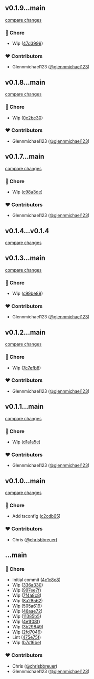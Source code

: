 
## v0.1.9...main

[compare changes](https://github.com/stacksjs/ts-validation/compare/v0.1.9...main)

### 🏡 Chore

- Wip ([47d3999](https://github.com/stacksjs/ts-validation/commit/47d3999))

### ❤️ Contributors

- Glennmichael123 ([@glennmichael123](https://github.com/glennmichael123))

## v0.1.8...main

[compare changes](https://github.com/stacksjs/ts-validation/compare/v0.1.8...main)

### 🏡 Chore

- Wip ([0c2bc30](https://github.com/stacksjs/ts-validation/commit/0c2bc30))

### ❤️ Contributors

- Glennmichael123 ([@glennmichael123](https://github.com/glennmichael123))

## v0.1.7...main

[compare changes](https://github.com/stacksjs/ts-validation/compare/v0.1.7...main)

### 🏡 Chore

- Wip ([c98a3de](https://github.com/stacksjs/ts-validation/commit/c98a3de))

### ❤️ Contributors

- Glennmichael123 ([@glennmichael123](https://github.com/glennmichael123))

## v0.1.4...v0.1.4

[compare changes](https://github.com/stacksjs/ts-validation/compare/v0.1.4...v0.1.4)

## v0.1.3...main

[compare changes](https://github.com/stacksjs/ts-validation/compare/v0.1.3...main)

### 🏡 Chore

- Wip ([c99be89](https://github.com/stacksjs/ts-validation/commit/c99be89))

### ❤️ Contributors

- Glennmichael123 ([@glennmichael123](https://github.com/glennmichael123))

## v0.1.2...main

[compare changes](https://github.com/stacksjs/ts-validation/compare/v0.1.2...main)

### 🏡 Chore

- Wip ([7c7efb8](https://github.com/stacksjs/ts-validation/commit/7c7efb8))

### ❤️ Contributors

- Glennmichael123 ([@glennmichael123](https://github.com/glennmichael123))

## v0.1.1...main

[compare changes](https://github.com/stacksjs/ts-validation/compare/v0.1.1...main)

### 🏡 Chore

- Wip ([d1a1a5e](https://github.com/stacksjs/ts-validation/commit/d1a1a5e))

### ❤️ Contributors

- Glennmichael123 ([@glennmichael123](https://github.com/glennmichael123))

## v0.1.0...main

[compare changes](https://github.com/stacksjs/ts-validation/compare/v0.1.0...main)

### 🏡 Chore

- Add tsconfig ([c2cdb65](https://github.com/stacksjs/ts-validation/commit/c2cdb65))

### ❤️ Contributors

- Chris ([@chrisbbreuer](https://github.com/chrisbbreuer))

## ...main


### 🏡 Chore

- Initial commit ([4c1c8c8](https://github.com/stacksjs/ts-validation/commit/4c1c8c8))
- Wip ([336a330](https://github.com/stacksjs/ts-validation/commit/336a330))
- Wip ([997ee7f](https://github.com/stacksjs/ts-validation/commit/997ee7f))
- Wip ([7f4a8c8](https://github.com/stacksjs/ts-validation/commit/7f4a8c8))
- Wip ([8a28562](https://github.com/stacksjs/ts-validation/commit/8a28562))
- Wip ([505a619](https://github.com/stacksjs/ts-validation/commit/505a619))
- Wip ([48aae72](https://github.com/stacksjs/ts-validation/commit/48aae72))
- Wip ([11385b5](https://github.com/stacksjs/ts-validation/commit/11385b5))
- Wip ([4e1f08f](https://github.com/stacksjs/ts-validation/commit/4e1f08f))
- Wip ([3b29849](https://github.com/stacksjs/ts-validation/commit/3b29849))
- Wip ([2fd7046](https://github.com/stacksjs/ts-validation/commit/2fd7046))
- Lint ([475e75f](https://github.com/stacksjs/ts-validation/commit/475e75f))
- Wip ([b7c16be](https://github.com/stacksjs/ts-validation/commit/b7c16be))

### ❤️ Contributors

- Chris ([@chrisbbreuer](https://github.com/chrisbbreuer))
- Glennmichael123 ([@glennmichael123](https://github.com/glennmichael123))

